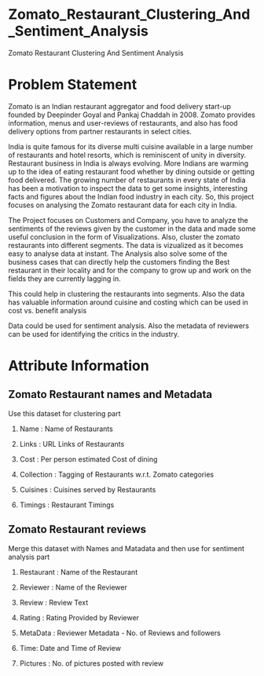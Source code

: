 # Zomato_Restaurant_Clustering_And_Sentiment_Analysis
Zomato Restaurant Clustering And Sentiment Analysis

# **Problem Statement**
Zomato is an Indian restaurant aggregator and food delivery start-up founded by Deepinder Goyal and Pankaj Chaddah in 2008. Zomato provides information, menus and user-reviews of restaurants, and also has food delivery options from partner restaurants in select cities.

India is quite famous for its diverse multi cuisine available in a large number of restaurants and hotel resorts, which is reminiscent of unity in diversity. Restaurant business in India is always evolving. More Indians are warming up to the idea of eating restaurant food whether by dining outside or getting food delivered. The growing number of restaurants in every state of India has been a motivation to inspect the data to get some insights, interesting facts and figures about the Indian food industry in each city. So, this project focuses on analysing the Zomato restaurant data for each city in India.

The Project focuses on Customers and Company, you have  to analyze the sentiments of the reviews given by the customer in the data and made some useful conclusion in the form of Visualizations. Also, cluster the zomato restaurants into different segments. The data is vizualized as it becomes easy to analyse data at instant. The Analysis also solve some of the business cases that can directly help the customers finding the Best restaurant in their locality and for the company to grow up and work on the fields they are currently lagging in.

This could help in clustering the restaurants into segments. Also the data has valuable information around cuisine and costing which can be used in cost vs. benefit analysis

Data could be used for sentiment analysis. Also the metadata of reviewers can be used for identifying the critics in the industry. 

# **Attribute Information**

## **Zomato Restaurant names and Metadata**
Use this dataset for clustering part


1. Name : Name of Restaurants

2. Links : URL Links of Restaurants

3. Cost : Per person estimated Cost of dining

4. Collection : Tagging of Restaurants w.r.t. Zomato categories

5. Cuisines : Cuisines served by Restaurants

6. Timings : Restaurant Timings

## **Zomato Restaurant reviews**
Merge this dataset with Names and Matadata and then use for sentiment analysis part

1. Restaurant : Name of the Restaurant

2. Reviewer : Name of the Reviewer

3. Review : Review Text

4. Rating : Rating Provided by Reviewer

5. MetaData : Reviewer Metadata - No. of Reviews and followers

6. Time: Date and Time of Review

7. Pictures : No. of pictures posted with review
